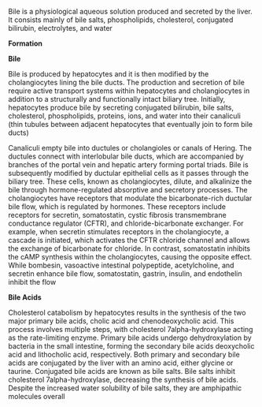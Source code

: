Bile is a physiological aqueous solution produced and secreted by the liver. It consists mainly of bile salts, phospholipids, cholesterol, conjugated bilirubin, electrolytes, and water

**Formation**

**Bile**

Bile is produced by hepatocytes and it is then modified by the cholangiocytes lining the bile ducts. The production and secretion of bile require active transport systems within hepatocytes and cholangiocytes in addition to a structurally and functionally intact biliary tree. Initially, hepatocytes produce bile by secreting conjugated bilirubin, bile salts, cholesterol, phospholipids, proteins, ions, and water into their canaliculi (thin tubules between adjacent hepatocytes that eventually join to form bile ducts)

Canaliculi empty bile into ductules or cholangioles or canals of Hering. The ductules connect with interlobular bile ducts, which are accompanied by branches of the portal vein and hepatic artery forming portal triads. Bile is subsequently modified by ductular epithelial cells as it passes through the biliary tree. These cells, known as cholangiocytes, dilute, and alkalinize the bile through hormone-regulated absorptive and secretory processes. The cholangiocytes have receptors that modulate the bicarbonate-rich ductular bile flow, which is regulated by hormones. These receptors include receptors for secretin, somatostatin, cystic fibrosis transmembrane conductance regulator (CFTR), and chloride-bicarbonate exchanger. For example, when secretin stimulates receptors in the cholangiocyte, a cascade is initiated, which activates the CFTR chloride channel and allows the exchange of bicarbonate for chloride. In contrast, somatostatin inhibits the cAMP synthesis within the cholangiocytes, causing the opposite effect. While bombesin, vasoactive intestinal polypeptide, acetylcholine, and secretin enhance bile flow, somatostatin, gastrin, insulin, and endothelin inhibit the flow

**Bile Acids**

Cholesterol catabolism by hepatocytes results in the synthesis of the two major primary bile acids, cholic acid and chenodeoxycholic acid. This process involves multiple steps, with cholesterol 7alpha-hydroxylase acting as the rate-limiting enzyme. Primary bile acids undergo dehydroxylation by bacteria in the small intestine, forming the secondary bile acids deoxycholic acid and lithocholic acid, respectively. Both primary and secondary bile acids are conjugated by the liver with an amino acid, either glycine or taurine. Conjugated bile acids are known as bile salts. Bile salts inhibit cholesterol 7alpha-hydroxylase, decreasing the synthesis of bile acids. Despite the increased water solubility of bile salts, they are amphipathic molecules overall